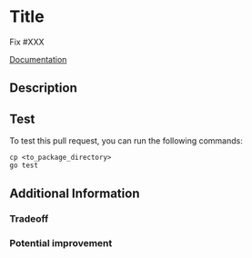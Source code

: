 # Title

<!-- Provide a link to the issue you are solving in this pull request -->
Fix #XXX
<!-- Provide a link to the documentation related to this this pull request -->
[Documentation](https://)

## Description

<!-- Describe the changes introduced by this pull request -->

## Test

To test this pull request, you can run the following commands:

```shell
cp <to_package_directory>
go test
```

## Additional Information

### Tradeoff

<!-- Please describe, if any, the tradeoffs that you found acceptable in this pull request -->

### Potential improvement

<!-- Please describe, if any, potential improvement that you are envisioning -->
